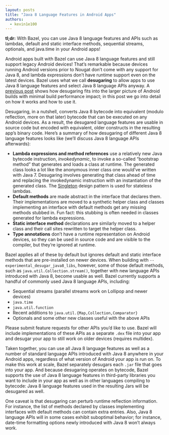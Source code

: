 ```yaml
---
layout: posts
title: "Java 8 Language Features in Android Apps"
authors:
  - kevin1e100
---
```


__tl;dr:__ With Bazel, you can use Java 8 language features and APIs such as lambdas, default and static interface methods, sequential streams, optionals, and java.time in your Android apps!

Android apps built with Bazel can use Java 8 language features and still support legacy Android devices!  That’s remarkable because devices running Android versions prior to Nougat don’t come with any support for Java 8, and lambda expressions don’t have runtime support even on the latest devices.  Bazel uses what we call __desugaring__ to allow apps to use Java 8 language features and select Java 8 language APIs anyway.  A [previous post](2018-02-28-incremental-dexing.md) shows how desugaring fits into the larger picture of Android builds with minimal build performance impact; in this post we go into detail on how it works and how to use it.

Desugaring, in a nutshell, converts Java 8 bytecode into equivalent (modulo reflection, more on that later) bytecode that can be executed on any Android devices.  As a result, the desugared language features are usable in source code but encoded with equivalent, older constructs in the resulting app’s binary code.  Here’s a summary of how desugaring of different Java 8 language features looks like (we’ll discuss Java 8 language APIs afterwards):

* __Lambda expressions and method references__ use a relatively new Java bytecode instruction, *invokedynamic*, to invoke a so-called “bootstrap method” that generates and loads a class at runtime.  The generated class looks a lot like the anonymous inner class one would’ve written with Java 7.  Desugaring involves generating that class ahead of time and replacing the invokedynamic instruction with an instantiation of the generated class.  The [Singleton](https://en.wikipedia.org/wiki/Singleton_pattern) design pattern is used for stateless lambdas.
* __Default methods__ are made abstract in the interface that declares them.  Their implementations are moved to a synthetic helper class and classes implementing an interface with default methods get any missing methods stubbed in.  Fun fact: this stubbing is often needed in classes generated for lambda expressions.
* __Static interface method__ declarations are similarly moved to a helper class and their call sites rewritten to target the helper class.
* __Type annotations__ don’t have a runtime representation on Android devices, so they can be used in source code and are visible to the compiler, but they’re ignored at runtime.

Bazel applies all of these by default but ignores default and static interface methods that are pre-installed on newer devices.  When building with `--experimental_desugar_java8_libs`, however, some of those default methods, such as `java.util.Collection.stream()`, together with new language APIs introduced with Java 8, become usable as well.  Bazel currently supports a handful of commonly used Java 8 language APIs, including:

* Sequential streams (parallel streams work on Lollipop and newer devices)
* `java.time`
* `java.util.function`
* Recent additions to `java.util.{Map,Collection,Comparator}`
* Optionals and some other new classes useful with the above APIs

Please submit feature requests for other APIs you’d like to use.  Bazel will include implementations of these APIs as a separate `.dex` file into your app and desugar your app to still work on older devices (requires multidex).

Taken together, you can use all Java 8 language features as well as a number of standard language APIs introduced with Java 8 anywhere in your Android apps, regardless of what version of Android your app is run on.  To make this work at scale, Bazel separately desugars each `.jar` file that goes into your app.  And because desugaring operates on bytecode, Bazel supports the use of Java 8 language features in third-party libraries you want to include in your app as well as in other languages compiling to bytecode: Java 8 language features used in the resulting Jars will be desugared as well.

One caveat is that desugaring can perturb runtime reflection information.  For instance, the list of methods declared by classes implementing interfaces with default methods can contain extra entries.  Also, Java 8 language APIs will in some cases exhibit suboptimal behavior; for instance, date-time formatting options newly introduced with Java 8 won’t always work.
